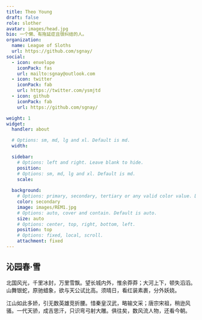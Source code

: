 ```yaml
---
title: Theo Young
draft: false
role: slother
avatar: images/head.jpg
bio: 一个懒、有拖延症且很纠结的人。
organization:
  name: League of Sloths
  url: https://github.com/sgnay/
social:
  - icon: envelope
    iconPack: fas
    url: mailto:sgnay@outlook.com
  - icon: twitter
    iconPack: fab
    url: https://twitter.com/ysmjtd
  - icon: github
    iconPack: fab
    url: https://github.com/sgnay/

weight: 1
widget:
  handler: about

  # Options: sm, md, lg and xl. Default is md.
  width:

  sidebar:
    # Options: left and right. Leave blank to hide.
    position:
    # Options: sm, md, lg and xl. Default is md.
    scale:
  
  background:
    # Options: primary, secondary, tertiary or any valid color value. Default is primary.
    color: secondary
    image: images/REM1.jpg
    # Options: auto, cover and contain. Default is auto.
    size: auto
    # Options: center, top, right, bottom, left.
    position: top
    # Options: fixed, local, scroll.
    attachment: fixed
---
```


## 沁园春·雪

北国风光，千里冰封，万里雪飘。望长城内外，惟余莽莽；大河上下，顿失滔滔。山舞银蛇，原驰蜡象，欲与天公试比高。须晴日，看红装素裹，分外妖娆。

江山如此多娇，引无数英雄竞折腰。惜秦皇汉武，略输文采；唐宗宋祖，稍逊风骚。一代天骄，成吉思汗，只识弯弓射大雕。俱往矣，数风流人物，还看今朝。 
